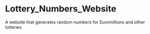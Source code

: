 # Lottery_Numbers_Website
A website that generates random numbers for Euromillions and other lotteries

